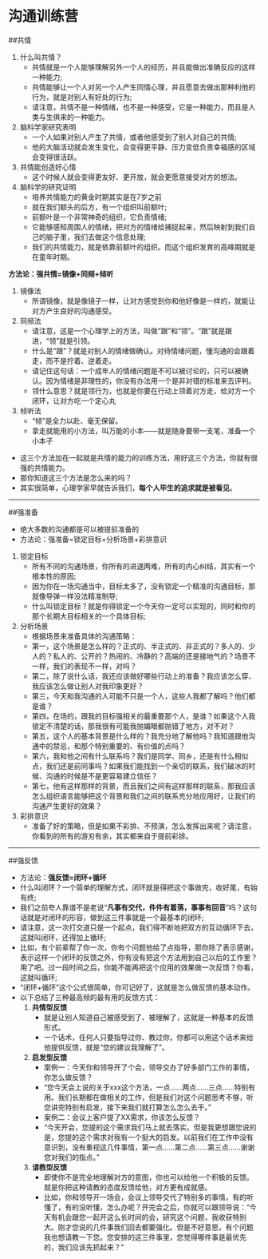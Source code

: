# 沟通训练营
##共情
1. 什么叫共情？
	- 共情就是一个人能够理解另外一个人的经历，并且能做出准确反应的这样一种能力;
	- 共情能够让一个人对另一个人产生同情心理，并且愿意去做出那种利他的行为，就是对别人有好处的行为;
	- 请注意，共情不是一种情绪，也不是一种感受，它是一种能力，而且是人类与生俱来的一种能力。
1. 脑科学家研究表明
	- 一个人如果对别人产生了共情，或者他感受到了别人对自己的共情;
	- 他的大脑活动就会发生变化，会变得更平静、压力变低负责幸福感的区域会变得很活跃。
2. 共情能创造好心情
	- 这个时候人就会变得更友好、更开放，就会更愿意接受对方的想法。
1. 脑科学的研究证明
	- 培养共情能力的黄金时期其实是在7岁之前
	- 就在我们额头的后方，有一个组织叫前额叶;
	- 前额叶是一个非常神奇的组织，它负责情绪;
	- 它能够感知周围人的情绪，把对方的情绪给捕捉起来，然后映射到我们自己的脑子里，我们去做这个信息处理;
	- 我们的共情能力，就是依靠前额叶的组织。而这个组织发育的高峰期就是在童年时期。

**方法论：强共情=镜像+同频+倾听**
1. 镜像法
	- 所谓镜像，就是像镜子一样，让对方感觉到你和他好像是一样的，就能让对方产生良好的沟通感受。
1. 同频法
	- 请注意，这是一个心理学上的方法，叫做“跟”和“领”。“跟”就是跟进，“领”就是引领。
	- 什么是“跟”？就是对别人的情绪做确认。对待情绪问题，懂沟通的会跟着走，而不是拧着、逆着走。
	- 请记住这句话：一个成年人的情绪问题是不可以被讨论的，只可以被确认。因为情绪是非理性的，你没有办法用一个是非对错的标准来去评判。
	- 领什么意思？就是领行为，也就是你要在行动上领着对方走，给对方一个闭环，让对方吃一个定心丸
1. 倾听法
	- “倾”是全力以赴、毫无保留。
	- 拿走就能用的小方法，叫万能的小本——就是随身要带一支笔，准备一个小本子

- 这三个方法加在一起就是共情的能力的训练方法，用好这三个方法，你就有很强的共情能力。
- 那你知道这三个方法是怎么来的吗？
- 其实很简单，心理学家早就告诉我们，**每个人毕生的追求就是被看见**。
--------------------------------------------------
##强准备
- 绝大多数的沟通都是可以被提前准备的
- 方法论：强准备=锁定目标+分析场景+彩排意识
1. 锁定目标
	- 所有不同的沟通场景，你所有的进退两难，所有的内心纠结，其实有一个根本性的原因;
	- 因为你在一场沟通当中，目标太多了，没有锁定一个精准的沟通目标，那就像导弹一样没法精准制导;
	- 什么叫锁定目标？就是你得锁定一个今天你一定可以实现的，同时和你的那个长期大目标相关的一个具体目标;
2. 分析场景
	- 根据场景来准备具体的沟通策略：
	- 第一，这个场景是怎么样的？正式的、半正式的、非正式的？多人的、少人的？私人的、公开的？热闹的、冷静的？高端的还是接地气的？场景不一样，我们的表现不一样，对吗？
	- 第二，除了说什么话，我还应该做好哪些行动上的准备？我应该怎么穿、我应该怎么做让别人对我印象更好？
	- 第三，今天和我沟通的人可能不只是一个人，这些人我都了解吗？他们都是谁？
	- 第四，在场的，跟我的目标强相关的最重要那个人，是谁？如果这个人我锁定不清楚的话，那我很有可能我抛媚眼都抛错了地方，对不对？
	- 第五，这个人的基本背景是什么样的？我充分地了解他吗？我知道跟他沟通中的禁忌，和那个特别重要的、有价值的点吗？
	- 第六，我和他之间有什么联系吗？我们是同学、同乡，还是有什么相似点，我们还是前同事吗？如果我们能找到一个亲切的联系，我们破冰的时候、沟通的时候是不是更容易建立信任？
	- 第七，他有这样那样的背景，而且我们之间有这样那样的联系，那我应该怎么组织语言能够把这个背景和我们之间的联系充分地应用好，让我们的沟通产生更好的效果？
3. 彩排意识
	- 准备了好的策略，但是如果不彩排、不预演，怎么发挥出来呢？请注意，你看到的所有的游刃有余，其实都来自于提前彩排。
--------------------------------------------------
##强反馈
- 方法论：**强反馈=闭环+循环**
- 什么叫闭环？一个简单的理解方式，闭环就是得把这个事做完，收好尾，有始有终;
- 我们之前夸人靠谱不是老说“**凡事有交代，件件有着落，事事有回音**”吗？这句话就是对闭环的形容，做到这三件事就是一个最基本的闭环;
- 请注意，这一次打交道只是一个起点，我们得不断地把双方的互动循环下去，这就叫闭环，还得加上循环;
- 比如，有个前辈帮了你一次，你有个问题他给了点指导，那你除了表示感谢，表示这样一个闭环的反馈之外，你有没有把这个方法用到自己以后的工作里？用了吧。过一段时间之后，你能不能再把这个应用的效果做一次反馈？你看，这就叫循环;
- “闭环+循环”这个公式很简单，你可记好了，这就是怎么做反馈的基本动作。
- 以下总结了三种最高频的最有用的反馈方式：
	1. **共情型反馈**
		- 就是让别人知道自己被感受到了、被理解了，这就是一种基本的反馈形式。
		- 一个话术，任何人只要指导过你、教过你，你都可以用这个话术来给他提供反馈，就是“您的建议我理解了”。
	1. **启发型反馈**
		- 案例一：今天你和领导开了个会，领导交办了好多部门工作的事情，你怎么做反馈？
		- “您今天会上说的关于xxx这个方法，一点……两点……三点……特别有用。我们长期都在做相关的工作，但是我们对这个问题思考不够，听您讲完特别有启发，接下来我们就打算怎么怎么去干。”
		- 案例二：会议上客户提了XX需求，你该怎么反馈？
		- “今天开会，您提的这个需求我们马上就去落实。但是我更想跟您说的是，您提的这个需求对我有一个挺大的启发。以前我们在工作中没有意识到，没有重视这几件事情，第一点……第二点……第三点……谢谢您对我们的指点。”
	1. **请教型反馈**
		- 即使你不是完全地理解对方的意图，你也可以给他一个积极的反馈。就是你把这种请教的态度反馈给他，对方更有成就感。
		- 比如，你和领导开一场会，会议上领导交代了特别多的事情，有的听懂了，有的没听懂，怎么办呢？开完会之后，你就可以跟领导说：“今天有机会跟您一起开这么长时间的会，研究这个问题，我收获特别大。刚才您说的几件事我们回去都要强化。但是不好意思，有个问题我也想请教一下您。您安排的这三件事里，您觉得哪件事是最优先的，我们应该先抓起来？”
